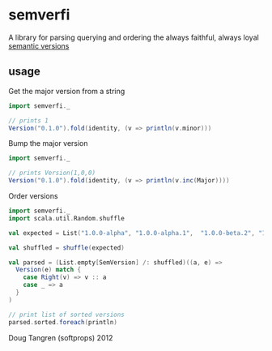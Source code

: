 # semverfi

A library for parsing querying and ordering the always faithful, always loyal [semantic versions][sv]

## usage

Get the major version from a string

```scala
import semverfi._

// prints 1
Version("0.1.0").fold(identity, (v => println(v.minor)))
```

Bump the major version

```scala
import semverfi._

// prints Version(1,0,0)
Version("0.1.0").fold(identity, (v => println(v.inc(Major))))
```

Order versions

```scala
import semverfi._
import scala.util.Random.shuffle

val expected = List("1.0.0-alpha", "1.0.0-alpha.1",  "1.0.0-beta.2", "1.0.0-beta.11", "1.0.0-rc.1", "1.0.0-rc.1+build.1", "1.0.0", "1.0.0+0.3.7", "1.3.7+build", "1.3.7+build.2.b8f12d7", "1.3.7+build.11.e0f985a").reverse

val shuffled = shuffle(expected)

val parsed = (List.empty[SemVersion] /: shuffled)((a, e) =>
  Version(e) match {
    case Right(v) => v :: a
    case _ => a
  }
)

// print list of sorted versions
parsed.sorted.foreach(println)
```

Doug Tangren (softprops) 2012

[sv]: http://semver.org/
